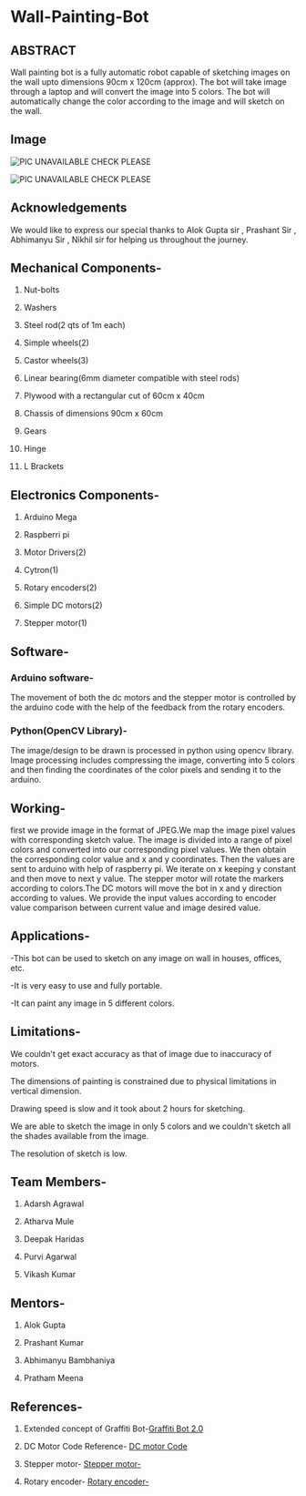 # Wall-Painting-Bot
## ABSTRACT

Wall painting bot is a fully automatic robot capable of sketching images on the wall upto dimensions 90cm x 120cm (approx). 
The bot will take image through a laptop and will convert the image into 5 colors. 
The bot will automatically change the color according to the image and will sketch on the wall.

## Image

![PIC UNAVAILABLE CHECK PLEASE](https://user-images.githubusercontent.com/32795030/55216696-731b1b00-5223-11e9-8c1d-5d85e18e1284.jpeg)
 
![PIC UNAVAILABLE CHECK PLEASE](https://user-images.githubusercontent.com/32795030/55216879-06545080-5224-11e9-8536-9d109ee3f588.jpeg)


 ## Acknowledgements
 

We would like to express our special thanks to Alok Gupta sir , Prashant Sir , Abhimanyu Sir , Nikhil sir for helping us throughout the journey.

## Mechanical Components-

1. Nut-bolts

2. Washers

3. Steel rod(2 qts of 1m each)

4. Simple wheels(2)

5. Castor wheels(3)

6. Linear bearing(6mm diameter compatible with steel rods)

7. Plywood with a rectangular cut of 60cm x 40cm 

8. Chassis of dimensions 90cm x 60cm 

9. Gears 

10. Hinge 

11. L Brackets

## Electronics Components-

1. Arduino Mega

2. Raspberri pi

3. Motor Drivers(2)

4. Cytron(1)

5. Rotary encoders(2)

6. Simple DC motors(2)

7. Stepper motor(1)</p>


## Software-

### Arduino software-

The movement of both the dc motors and the stepper motor is controlled by the arduino code with the help of the feedback from the rotary encoders.



### Python(OpenCV Library)-

The image/design to be drawn is processed in python using opencv library. Image processing includes compressing the image, converting into 5 colors and then finding the coordinates of the color pixels and sending it to the arduino.

## Working-

first we provide image in the format of JPEG.We map the image pixel values with corresponding sketch value. The image is divided into a range of pixel colors and converted into our corresponding pixel values. We then obtain the corresponding color value and x and y coordinates. Then the values are sent to arduino with help of raspberry pi. We iterate on x keeping y constant and then move to next y value. The stepper motor will rotate the markers according to colors.The DC motors will move the bot in x and y direction according to values. We provide the input values according to encoder value comparison between current value and image desired value.

## Applications-

-This bot can be used to sketch on any image on wall in houses, offices, etc.

-It is very easy to use and fully portable.

-It can paint any image in 5 different colors.


## Limitations-

We couldn't get exact accuracy as that of image due to inaccuracy of motors.

The dimensions of painting is constrained due to physical limitations in vertical dimension.

Drawing speed is slow and it took about 2 hours for sketching.

We are able to sketch the image in only 5 colors and we couldn't sketch all the shades available from the image.

The resolution of sketch is low.

## Team Members-

1. Adarsh Agrawal

2. Atharva Mule

3. Deepak Haridas

4. Purvi Agarwal

5. Vikash Kumar

## Mentors-

1. Alok Gupta

2. Prashant Kumar

3. Abhimanyu Bambhaniya

4. Pratham Meena


## References-

1. Extended concept of Graffiti Bot-[Graffiti Bot 2.0](https://github.com/marsiitr/Grafitti-Bot-2.0)



2. DC Motor Code Reference- [DC motor Code](https://howtomechatronics.com/tutorials/arduino/arduino-dc-motor-control-tutorial-l298n-pwm-h-bridge/)


3. Stepper motor-  [Stepper motor-](https://circuitdigest.com/microcontroller-projects/arduino-stepper-motor-control-tutorial)


4. Rotary encoder- [Rotary encoder-](https://howtomechatronics.com/tutorials/arduino/rotary-encoder-works-use-arduino/)





